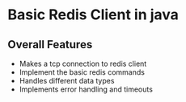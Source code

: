 # Basic Redis Client in java

## Overall Features 
- Makes a tcp connection to redis client
- Implement the basic redis commands
- Handles different data types
- Implements error handling and timeouts
